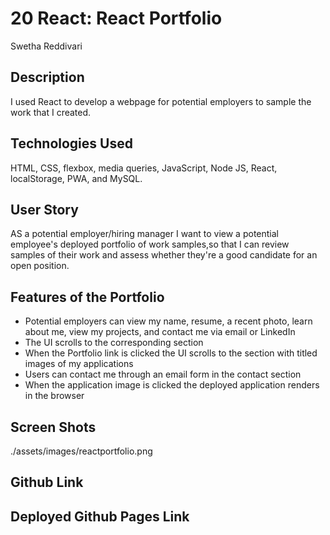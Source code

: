 # 20 React: React Portfolio

Swetha Reddivari

## Description

I used React to develop a webpage for potential employers to sample the work that I created.

## Technologies Used

HTML, CSS, flexbox, media queries, JavaScript, Node JS, React, localStorage, PWA, and MySQL.

## User Story

AS a potential employer/hiring manager
I want to view a potential employee's deployed portfolio of work samples,so that I can review samples of their work and assess whether they're a good candidate for an open position.

## Features of the Portfolio

- Potential employers can view my name, resume, a recent photo, learn about me, view my projects, and contact me via email or LinkedIn
- The UI scrolls to the corresponding section
- When the Portfolio link is clicked the UI scrolls to the section with titled images of my applications
- Users can contact me through an email form in the contact section
- When the application image is clicked the deployed application renders in the browser

## Screen Shots

./assets/images/reactportfolio.png

## Github Link


## Deployed Github Pages Link



